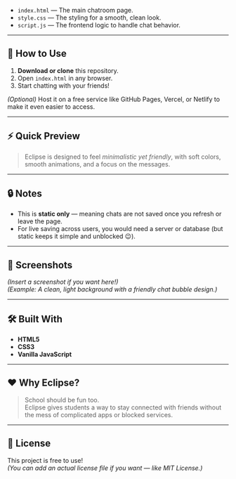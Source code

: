 
- `index.html` — The main chatroom page.
- `style.css` — The styling for a smooth, clean look.
- `script.js` — The frontend logic to handle chat behavior.

---

## 🚀 How to Use
1. **Download or clone** this repository.
2. Open `index.html` in any browser.
3. Start chatting with your friends!

*(Optional)* Host it on a free service like GitHub Pages, Vercel, or Netlify to make it even easier to access.

---

## ⚡ Quick Preview
> Eclipse is designed to feel *minimalistic yet friendly*, with soft colors, smooth animations, and a focus on the messages.

---

## 🔒 Notes
- This is **static only** — meaning chats are not saved once you refresh or leave the page.
- For live saving across users, you would need a server or database (but static keeps it simple and unblocked 😉).

---

## 🎨 Screenshots
*(Insert a screenshot if you want here!)*  
*(Example: A clean, light background with a friendly chat bubble design.)*

---

## 🛠️ Built With
- **HTML5**
- **CSS3**
- **Vanilla JavaScript**

---

## ❤️ Why Eclipse?
> School should be fun too.  
> Eclipse gives students a way to stay connected with friends without the mess of complicated apps or blocked services.

---

## 📜 License
This project is free to use!  
*(You can add an actual license file if you want — like MIT License.)*
